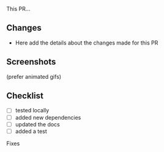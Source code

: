 This PR...

## Changes
- Here add the details about the changes made for this PR

## Screenshots
(prefer animated gifs)

## Checklist
- [ ] tested locally
- [ ] added new dependencies
- [ ] updated the docs
- [ ] added a test

Fixes

